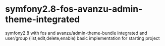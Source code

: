 # symfony2.8-fos-avanzu-admin-theme-integrated
symfony2.8 with fos and avanzu/admin-theme-bundle integrated and user/group (list,edit,delete,enable) basic implementation for starting project

